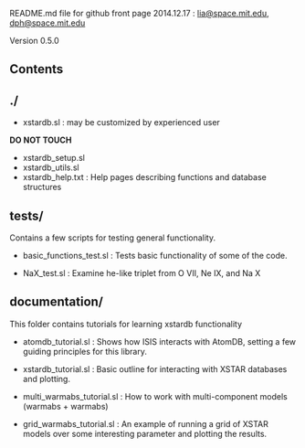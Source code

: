 
README.md file for github front page
2014.12.17 : lia@space.mit.edu, dph@space.mit.edu

Version 0.5.0

## Contents

./
----

- xstardb.sl : may be customized by experienced user

**DO NOT TOUCH**
- xstardb_setup.sl
- xstardb_utils.sl
- xstardb_help.txt : Help pages describing functions and database structures

tests/
----

Contains a few scripts for testing general functionality.

- basic_functions_test.sl : Tests basic functionality of some of the
  code.

- NaX_test.sl : Examine he-like triplet from O VII, Ne IX, and Na X


documentation/
----
This folder contains tutorials for learning xstardb functionality

- atomdb_tutorial.sl : Shows how ISIS interacts with AtomDB, setting a
  few guiding principles for this library.

- xstardb_tutorial.sl : Basic outline for interacting with XSTAR
  databases and plotting.

- multi_warmabs_tutorial.sl : How to work with multi-component models
  (warmabs + warmabs)

- grid_warmabs_tutorial.sl : An example of running a grid of XSTAR
  models over some interesting parameter and plotting the results.
